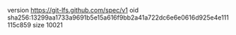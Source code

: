 version https://git-lfs.github.com/spec/v1
oid sha256:13299aa1733a9691b5e15a616f9bb2a41a722dc6e6e0616d925e4e111115c859
size 10021
